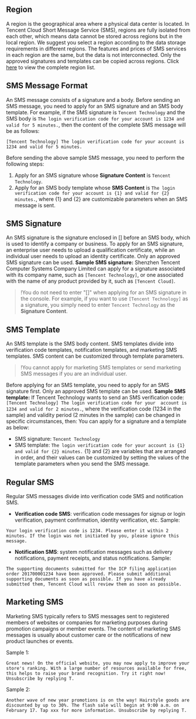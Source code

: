 ## Region
A region is the geographical area where a physical data center is located. In Tencent Cloud Short Message Service (SMS), regions are fully isolated from each other, which means data cannot be stored across regions but in the local region. We suggest you select a region according to the data storage requirements in different regions.
The features and prices of SMS services in each region are the same, but the data is not interconnected. Only the approved signatures and templates can be copied across regions.
Click [here](https://intl.cloud.tencent.com/document/api/382/40466?lang=en#region-list) to view the complete region list.

## SMS Message Format
An SMS message consists of a signature and a body. Before sending an SMS message, you need to apply for an SMS signature and an SMS body template.
For example, if the SMS signature is `Tencent Technology` and the SMS body is `The login verification code for your account is 1234 and valid for 5 minutes.`, then the content of the complete SMS message will be as follows:
```
[Tencent Technology] The login verification code for your account is 1234 and valid for 5 minutes.
```
Before sending the above sample SMS message, you need to perform the following steps:
1. Apply for an SMS signature whose **Signature Content** is `Tencent Technology`.
2. Apply for an SMS body template whose **SMS Content** is `The login verification code for your account is {1} and valid for {2} minutes.`, where {1} and {2} are customizable parameters when an SMS message is sent.

## SMS Signature
An SMS signature is the signature enclosed in [] before an SMS body, which is used to identify a company or business. To apply for an SMS signature, an enterprise user needs to upload a qualification certificate, while an individual user needs to upload an identity certificate. Only an approved SMS signature can be used.
**Sample SMS signature:**
Shenzhen Tencent Computer Systems Company Limited can apply for a signature associated with its company name, such as `[Tencent Technology]`, or one associated with the name of any product provided by it, such as `[Tencent Cloud]`.

>!You do not need to enter "[]" when applying for an SMS signature in the console. For example, if you want to use `[Tencent Technology]` as a signature, you simply need to enter `Tencent Technology` as the **Signature Content**.

## SMS Template
An SMS template is the SMS body content. SMS templates divide into verification code templates, notification templates, and marketing SMS templates. SMS content can be customized through template parameters.
>!You cannot apply for marketing SMS templates or send marketing SMS messages if you are an individual user.

Before applying for an SMS template, you need to apply for an SMS signature first. Only an approved SMS template can be used.
**Sample SMS template:**
If Tencent Technology wants to send an SMS verification code: `[Tencent Technology] The login verification code for your  account is 1234 and valid for 2 minutes.`, where the verification code (1234 in the sample) and validity period (2 minutes in the sample) can be changed in specific circumstances, then:
You can apply for a signature and a template as below:
- SMS signature: `Tencent Technology`
- SMS template: `The login verification code for your account is {1} and valid for {2} minutes.`
 {1} and {2} are variables that are arranged in order, and their values can be customized by setting the values of the template parameters when you send the SMS message.

## Regular SMS
Regular SMS messages divide into verification code SMS and notification SMS.
- **Verification code SMS**: verification code messages for signup or login verification, payment confirmation, identity verification, etc.
 Sample:
 ```
Your login verification code is 1234. Please enter it within 2 minutes. If the login was not initiated by you, please ignore this message.
```
- **Notification SMS**: system notification messages such as delivery notifications, payment receipts, and status notifications.
 Sample:
 ```
The supporting documents submitted for the ICP filing application order 201700001234 have been approved. Please submit additional supporting documents as soon as possible. If you have already submitted them, Tencent Cloud will review them as soon as possible.
```

## Marketing SMS
Marketing SMS typically refers to SMS messages sent to registered members of websites or companies for marketing purposes during promotion campaigns or member events. The content of marketing SMS messages is usually about customer care or the notifications of new product launches or events.

Sample 1:
```
Great news! On the official website, you may now apply to improve your store's ranking. With a large number of resources available for free, this helps to raise your brand recognition. Try it right now! Unsubscribe by replying T.
```
Sample 2:
```
Another wave of new year promotions is on the way! Hairstyle goods are discounted by up to 30%. The flash sale will begin at 9:00 a.m. on February 17. Tap xxx for more information. Unsubscribe by replying T.
```
